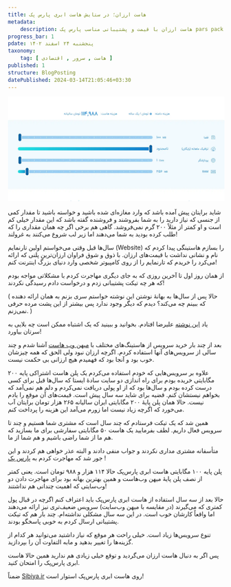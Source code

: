 ```yaml
---
title: هاست ارزان؛ در ستایش هاست ابری پارس پک
metadata: 
    description: هاست ارزان با قیمت و پشتیبانی مناسب پارس پک pars pack
progress_bar: 1
pdate: پنجشنبه ۲۴ اسفند ۱۴۰۲
taxonomy:
    tag: [ هاست , سرور , اقتصادی ]
published: 1
structure: BlogPosting
datePublished: 2024-03-14T21:05:46+03:30
---
```

![ هاست ](parspack.webp?classes=center&loading=lazy)
<div class="align-center">
</div>

شاید برایتان پیش آمده باشد که وارد مغازه‌ای شده باشید و خواسته باشید تا مقدار کمی از جنسی که نیاز دارید را به شما بفروشند و فروشنده گفته باشد که این مقدار خیلی کم است و او کمتر از مثلاً ۲۰۰ گرم نمی‌فروشد. گاهی هم برخی اگر چه همان مقداری را که طلب کرده بودید به شما می‌دهند اما زیر لب شروع می‌کنند به غرولند!

سال‌ها قبل وقتی می‌خواستم اولین تارنمایم
(Website)
را بسازم هاستینگی پیدا کردم که نام و نشانی نداشت با قیمت‌های ارزان. با ذوق و شوق فراوان ارزان‌ترین پلنی که ارائه می‌کرد را خریدم که تارنمایم را از روی کامپیوتر شخصی وارد دنیای بزرگ اینترنت کنم!

از همان روز اول تا آخرین روزی که به جای دیگری مهاجرت کردم با مشکلاتی مواجه بودم که هر چه تیکت پشتیبانی زدم و درخواست دادم رسیدگی نکردند!

( حالا پس از سال‌ها به بهانهٔ نوشتن این نوشته خواستم سری بزنم به همان ارائه دهنده که ببینم چه می‌کند؟ دیدم که دیگر وجود ندارد پس بیشتر از این پشت مرده حرفی نمی‌زنم. )

یاد 
[این نوشته](https://alireza.atofighi.ir/%d9%87%d9%85%d9%87%e2%80%8c%da%86%db%8c%d8%b2-%d9%be%d8%b1/)
 علیرضا افتادم. بخوانید و ببینید که یک اشتباه ممکن است چه بلایی به سرتان بیاورد!

بعد از چند بار خرید سرویس از هاستینگ‌های مختلف با 
[میهن وب هاست](https://mihanwebhost.com/) 
آشنا شدم و چند سالی از سرویس‌های آنها استفاده کردم. اگرچه ارزان نبود ولی الحق که همه چیزشان خوب بود و آنجا بود که فهمیدم هیچ ارزانی بی حکمت نیست.

علاوه بر سرویس‌هایی که خودم استفاده می‌کردم یک پلن هاست اشتراکی پایه ۲۰۰ مگابایتی خریده بودم برای راه اندازی دو سایت سادهٔ ایستا که سال‌ها قبل برای کسی درست کرده بودم و سال‌ها بود که از او پولی دریافت نمی‌کردم و دلم هم نمی‌آمد که بخواهم نیستشان کنم. قضیه برای شاید سه سال پیش است. قیمت‌های آن موقع را یادم نیست. حالا همان پلن پایهٔ ۲۰۰ مگابایتی ایران سالیانه ۲۶۵ هزار تومان برایتان آب می‌خورد که اگرچه زیاد نیست اما زورم می‌آمد این هزینه را پرداخت کنم.

همین شد که یک تیکت فرستادم که چند سال است که مشتری شما هستیم و چند تا سرویس فعال داریم. لطف بفرمایید یک هاست ۵۰ مگابایتی سفارشی برای ما بسازید که هم ما از شما راضی باشیم و هم شما از ما.

متأسفانه مشتری مداری نکردند و جواب منفی دادند و البته عذر خواهی هم کردند و این جور شد که مهاجرت کردم به 
[پارس پک](https://parspack.com/)
!

پلن پایه ۱۰۰ مگابایتی هاست ابری پارس‌پک حالا ۱۱۴ هزار و ۹۸۸ تومان است. یعنی کمتر از نصف پلن پایهٔ میهن وب‌‌هاست و همین بهترین بهانه بود برای مهاجرت دادن دو وب‌سایتی که اهمیت چندانی هم نداشتند!

حالا بعد از سه سال استفاده از هاست ابری پارس‌پک باید اعتراف کنم اگرچه در قبال پول کمتری که می‌گیرند (در مقایسه با میهن وب‌سایت) سرویس ضعیف‌تری نیز ارائه می‌دهند اما واقعاً کارشان خوب است. در این سه سال مشکلی نداشته‌ام. چند بار هم که تیکت پشتیبانی ارسال کردم به خوبی پاسخگو بودند.

تنوع سرویس‌ها زیاد است. خیلی راحت هر موقع که نیاز داشتید می‌توانید هر کدام از گزینه‌ها را تغییر بدهید و مابه التفاوت آن را بپردازید. 

پس اگر به دنبال هاست ارزان می‌گردید و توقع خیلی زیادی هم ندارید همین حالا هاست ابری پارس‌پک را امتحان کنید.

ضمناً 
[Sibiya.ir](https://Sibiya.ir)
روی هاست ابری پارس‌پک استوار است!